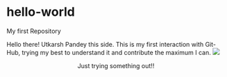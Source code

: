 # hello-world
My first Repository

Hello there!
Utkarsh Pandey this side. 
This is my first interaction with Git-Hub, trying my best to understand it and contribute the maximum I can.
<img src = 'http://cmnhospitals.org/' />
<p align= "center">
    Just trying something out!!
</p>
